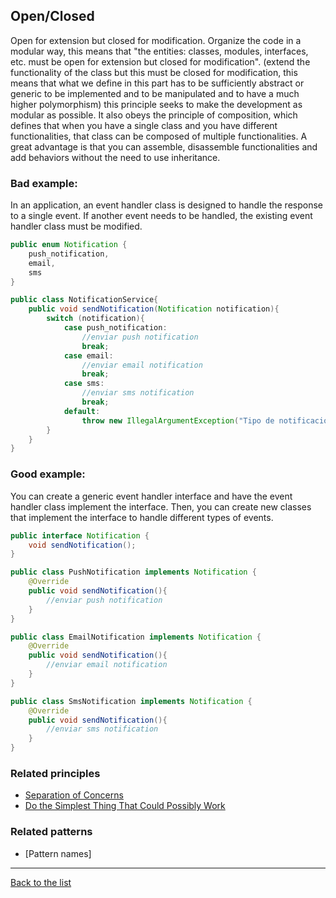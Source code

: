 ## Open/Closed

Open for extension but closed for modification. Organize the code in a modular way, this means that "the entities: classes, modules, interfaces, etc. must be open for extension but closed for modification". (extend the functionality of the class but this must be closed for modification, this means that what we define in this part has to be sufficiently abstract or generic to be implemented and to be manipulated and to have a much higher polymorphism) this principle seeks to make the development as modular as possible. It also obeys the principle of composition, which defines that when you have a single class and you have different functionalities, that class can be composed of multiple functionalities. A great advantage is that you can assemble, disassemble functionalities and add behaviors without the need to use inheritance.

### Bad example:

In an application, an event handler class is designed to handle the response to a single event. If another event needs to be handled, the existing event handler class must be modified.

```Java
public enum Notification {
    push_notification,
    email,
    sms
}

public class NotificationService{
    public void sendNotification(Notification notification){
        switch (notification){
            case push_notification:
                //enviar push notification
                break;
            case email:
                //enviar email notification
                break;
            case sms:
                //enviar sms notification
                break;
            default:
                throw new IllegalArgumentException("Tipo de notificación no reconocido: " + notification);
        }
    }
}
```

### Good example:

You can create a generic event handler interface and have the event handler class implement the interface. Then, you can create new classes that implement the interface to handle different types of events.

```Java
public interface Notification {
    void sendNotification();
}

public class PushNotification implements Notification {
    @Override
    public void sendNotification(){
        //enviar push notification
    }
}

public class EmailNotification implements Notification {
    @Override
    public void sendNotification(){
        //enviar email notification
    }
}

public class SmsNotification implements Notification {
    @Override
    public void sendNotification(){
        //enviar sms notification
    }
}
```

### Related principles

- [Separation of Concerns](~/principles/general/separationofconcerns.md)
- [Do the Simplest Thing That Could Possibly Work](~/principles/general/dothesimplestthing.md)

### Related patterns

- [Pattern names]

---
[Back to the list](./README.md)